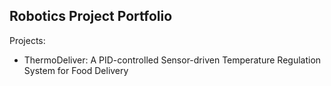 ## Robotics Project Portfolio
Projects:
- ThermoDeliver: A PID-controlled Sensor-driven Temperature Regulation System for Food Delivery
